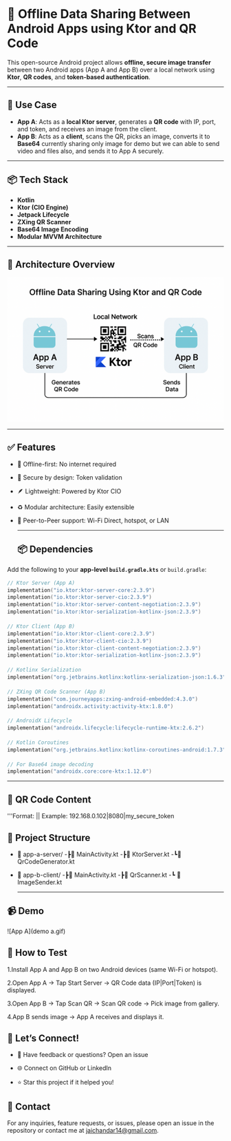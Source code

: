 # 🔄 Offline Data Sharing Between Android Apps using Ktor and QR Code

This open-source Android project allows **offline, secure image transfer** between two Android apps (App A and App B) over a local network using **Ktor**, **QR codes**, and **token-based authentication**.

---

## 📱 Use Case

- **App A**: Acts as a **local Ktor server**, generates a **QR code** with IP, port, and token, and receives an image from the client.
- **App B**: Acts as a **client**, scans the QR, picks an image, converts it to **Base64** currently sharing only image for demo but we can able to send video and files also, and sends it to App A securely.

---

## 📦 Tech Stack

- **Kotlin**
- **Ktor (CIO Engine)**
- **Jetpack Lifecycle**
- **ZXing QR Scanner**
- **Base64 Image Encoding**
- **Modular MVVM Architecture**

---

## 🧱 Architecture Overview

![Architecture Diagram](arc.png)

---
## ✅ Features
- 🔌 Offline-first: No internet required

- 🔐 Secure by design: Token validation

- 🪶 Lightweight: Powered by Ktor CIO

- ♻️ Modular architecture: Easily extensible

- 📡 Peer-to-Peer support: Wi-Fi Direct, hotspot, or LAN

  ---
  ## 📦 Dependencies

Add the following to your **app-level `build.gradle.kts`** or `build.gradle`:

```kotlin
// Ktor Server (App A)
implementation("io.ktor:ktor-server-core:2.3.9")
implementation("io.ktor:ktor-server-cio:2.3.9")
implementation("io.ktor:ktor-server-content-negotiation:2.3.9")
implementation("io.ktor:ktor-serialization-kotlinx-json:2.3.9")

// Ktor Client (App B)
implementation("io.ktor:ktor-client-core:2.3.9")
implementation("io.ktor:ktor-client-cio:2.3.9")
implementation("io.ktor:ktor-client-content-negotiation:2.3.9")
implementation("io.ktor:ktor-serialization-kotlinx-json:2.3.9")

// Kotlinx Serialization
implementation("org.jetbrains.kotlinx:kotlinx-serialization-json:1.6.3")

// ZXing QR Code Scanner (App B)
implementation("com.journeyapps:zxing-android-embedded:4.3.0")
implementation("androidx.activity:activity-ktx:1.8.0")

// AndroidX Lifecycle
implementation("androidx.lifecycle:lifecycle-runtime-ktx:2.6.2")

// Kotlin Coroutines
implementation("org.jetbrains.kotlinx:kotlinx-coroutines-android:1.7.3")

// For Base64 image decoding
implementation("androidx.core:core-ktx:1.12.0")
```
-----
## 📸 QR Code Content
'''Format:
   <IP Address>|<Port>|<Token>
   Example: 192.168.0.102|8080|my_secure_token


## 📂 Project Structure

- 📁 app-a-server/
 -┣📄 MainActivity.kt
 -┣📄 KtorServer.kt
 -┗📄 QrCodeGenerator.kt

- 📁 app-b-client/
 -┣📄 MainActivity.kt
 -┣📄 QrScanner.kt
 -┗ 📄 ImageSender.kt

  ---

## 📹 Demo

![App A](demo a.gif)

## 🧪 How to Test
   1.Install App A and App B on two Android devices (same Wi-Fi or hotspot).

   2.Open App A → Tap Start Server → QR Code data (IP|Port|Token) is displayed.

   3.Open App B → Tap Scan QR → Scan QR code → Pick image from gallery.

   4.App B sends image → App A receives and displays it.

## 🤝 Let’s Connect!

- 💬 Have feedback or questions? Open an issue

- 🌐 Connect on GitHub or LinkedIn

- ⭐ Star this project if it helped you!

## 📧 Contact
   For any inquiries, feature requests, or issues, please open an issue in the repository or contact me at jaichandar14@gmail.com.


